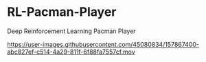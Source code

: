 # RL-Pacman-Player
Deep Reinforcement Learning Pacman Player



https://user-images.githubusercontent.com/45080834/157867400-abc827ef-c514-4a29-811f-6f88fa7557cf.mov


